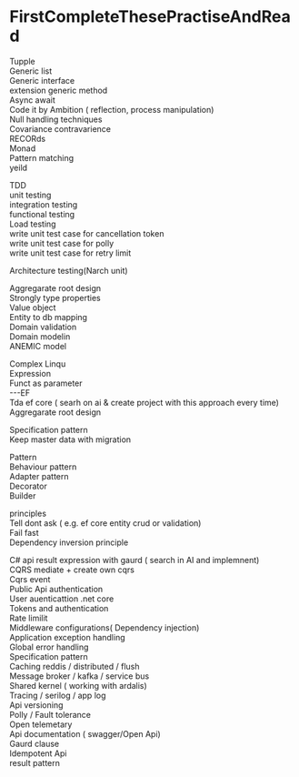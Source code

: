 # FirstCompleteThesePractiseAndRead

Tupple <br />
Generic list <br />
Generic interface <br />
extension generic method <br/>
Async await <br />
Code it by Ambition ( reflection, process manipulation) <br />
Null handling techniques <br />
Covariance contravarience <br />
RECORds <br />
Monad <br />
Pattern matching <br />
yeild <br />

TDD <br />
unit testing <br />
integration testing <br />
functional testing <br />
Load testing <br />
write unit test case for cancellation token<br />
write unit test case for polly <br />
write unit test case for retry limit<br />


Architecture testing(Narch unit) <br />

Aggregarate root design <br />
Strongly type properties <br />
Value object <br />
Entity to db mapping <br />
Domain validation <br />
Domain modelin <br />
ANEMIC model <br />


Complex Linqu <br />
Expression <br />
Funct as parameter <br />
---EF <br />
Tda ef core ( searh on ai & create project with this approach every time)<br />
Aggregarate root design <br />

Specification pattern <br />
Keep master data with migration <br />


  Pattern <br />
Behaviour pattern <br />
Adapter pattern <br />
Decorator <br />
Builder <br />
 
  principles <br />
Tell dont ask ( e.g. ef core entity crud or validation)<br />
Fail fast <br />
Dependency inversion principle <br />


C# api result expression with gaurd ( search in AI and implemnent) <br />
CQRS mediate + create own cqrs <br />
Cqrs event <br />
Public Api authentication <br />
User auenticattion .net core <br />
Tokens and authentication <br />
Rate limilit <br />
Middleware configurations( Dependency injection) <br />
Application exception handling <br />
Global error handling <br />
Specification pattern <br />
Caching reddis / distributed / flush <br />
Message broker / kafka / service bus <br /> 
Shared kernel ( working with ardalis) <br />
Tracing / serilog / app log <br />
Api versioning  <br />
Polly / Fault tolerance <br />
 Open telemetary <br />
Api documentation ( swagger/Open Api) <br />
Gaurd clause <br/>
Idempotent Api <br />
result pattern 
